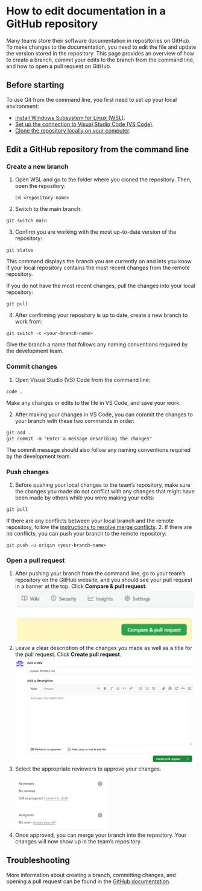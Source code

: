 # How to edit documentation in a GitHub repository 

Many teams store their software documentation in repositories on GitHub. To make changes to the documentation, you need to edit the file and update the version stored in the repository. 
This page provides an overview of how to create a branch, commit your edits to the branch from the command line, and how to open a pull request on GitHub.

## Before starting

To use Git from the command line, you first need to set up your local environment: 
- [Install Windows Subsystem for Linux (WSL)](https://learn.microsoft.com/en-us/windows/wsl/install). 
- [Set up the connection to Visual Studio Code (VS Code)](https://code.visualstudio.com/docs/setup/setup-overview). 
- [Clone the repository locally on your computer](https://docs.github.com/en/repositories/creating-and-managing-repositories/cloning-a-repository?tool=cli).

## Edit a GitHub repository from the command line

### Create a new branch

1. Open WSL and go to the folder where you cloned the repository. Then, open the repository:
   ```shell
   cd <repository-name>
   ```
2. Switch to the main branch:
```shell
git switch main
```
3. Confirm you are working with the most up-to-date version of the repository:
```shell
git status
```
This command displays the branch you are currently on and lets you know if your local repository contains the most recent changes from the remote repository.

If you do not have the most recent changes, pull the changes into your local repository:
```shell
git pull
```
4. After confirming your repository is up to date, create a new branch to work from:
```shell
git switch -c <your-branch-name>
```
Give the branch a name that follows any naming conventions required by the development team.

### Commit changes

1. Open Visual Studio (VS) Code from the command line:
```shell
code .
```
Make any changes or edits to the file in VS Code, and save your work. 

2. After making your changes in VS Code, you can commit the changes to your branch with these two commands in order:
```shell
git add . 
git commit -m "Enter a message describing the changes"
```
The commit message should also follow any naming conventions required by the development team.

### Push changes

1. Before pushing your local changes to the team’s repository, make sure the changes you made do not conflict with any changes that might have been made by others while you were making your edits:
```shell
git pull 
```
If there are any conflicts between your local branch and the remote repository, follow the [instructions to resolve merge conflicts](https://docs.github.com/en/pull-requests/collaborating-with-pull-requests/addressing-merge-conflicts/resolving-a-merge-conflict-using-the-command-line).
2. If there are no conflicts, you can push your branch to the remote repository:
```shell
git push -u origin <your-branch-name>
```

### Open a pull request 

1. After pushing your branch from the command line, go to your team’s repository on the GitHub website, and you should see your pull request in a banner at the top. Click **Compare & pull request**.  
![compare and open pr](../images/comparepr.PNG)
2. Leave a clear description of the changes you made as well as a title for the pull request. Click **Create pull request**.
 ![create pull request](../images/createpullrequest.PNG)
3. Select the appropriate reviewers to approve your changes.   
![reviewers](../images/reviewers.PNG)
4. Once approved, you can merge your branch into the repository. Your changes will now show up in the team’s repository.

## Troubleshooting

More information about creating a branch, committing changes, and opening  a pull request can be found in the [GitHub documentation](https://docs.github.com/en/pull-requests). 




